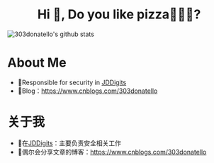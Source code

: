 <h1 align="center">Hi 👋, Do you like pizza🍕🍕🍕?</h1>                                 

![303donatello's github stats](https://github-readme-stats.vercel.app/api?username=gitworldhero&show_icons=true&theme=radical)

# About Me
- 🏢Responsible for security in [JDDigits](https://www.jddglobal.com/)
- 🔖Blog：https://www.cnblogs.com/303donatello

# 关于我
- 🏢在[JDDigits](https://www.jddglobal.com/)：主要负责安全相关工作
- 🔖偶尔会分享文章的博客：https://www.cnblogs.com/303donatello
